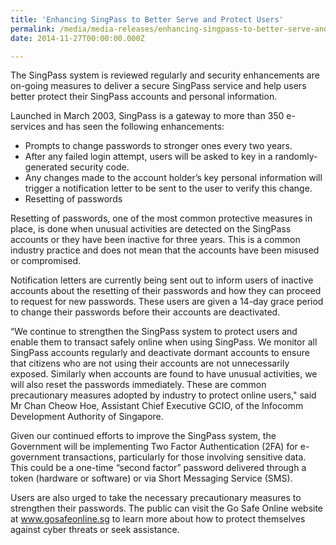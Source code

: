 ```yaml
---
title: 'Enhancing SingPass to Better Serve and Protect Users'
permalink: /media/media-releases/enhancing-singpass-to-better-serve-and-protect-users
date: 2014-11-27T00:00:00.000Z

---
```


The SingPass system is reviewed regularly and security enhancements are on-going measures to deliver a secure SingPass service and help users better protect their SingPass accounts and personal information. 

Launched in March 2003, SingPass is a gateway to more than 350 e-services and has seen the following enhancements:

* Prompts to change passwords to stronger ones every two years.
* After any failed login attempt, users will be asked to key in a randomly-generated security code.
* Any changes made to the account holder’s key personal information will trigger a notification letter to be sent to the user to verify this change. 
* Resetting of passwords

Resetting of passwords, one of the most common protective measures in place, is done when unusual activities are detected on the SingPass accounts or they have been inactive for three years. This is a common industry practice and does not mean that the accounts have been misused or compromised. 

Notification letters are currently being sent out to inform users of inactive accounts about the resetting of their passwords and how they can proceed to request for new passwords. These users are given a 14-day grace period to change their passwords before their accounts are deactivated. 

“We continue to strengthen the SingPass system to protect users and enable them to transact safely online when using SingPass. We monitor all SingPass accounts regularly and deactivate dormant accounts to ensure that citizens who are not using their accounts are not unnecessarily exposed. Similarly when accounts are found to have unusual activities, we will also reset the passwords immediately. These are common precautionary measures adopted by industry to protect online users," said Mr Chan Cheow Hoe, Assistant Chief Executive GCIO, of the Infocomm Development Authority of Singapore. 

Given our continued efforts to improve the SingPass system, the Government will be implementing Two Factor Authentication (2FA) for e-government transactions, particularly for those involving sensitive data. This could be a one-time “second factor” password delivered through a token (hardware or software) or via Short Messaging Service (SMS). 

Users are also urged to take the necessary precautionary measures to strengthen their passwords. The public can visit the Go Safe Online website at www.gosafeonline.sg to learn more about how to protect themselves against cyber threats or seek assistance.

